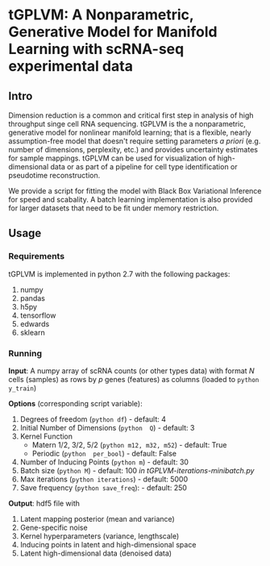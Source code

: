 # tGPLVM: A Nonparametric, Generative Model for Manifold Learning with scRNA-seq experimental data
## Intro

Dimension reduction is a common and critical first step in analysis of high throughput singe cell RNA sequencing. tGPLVM is the a nonparametric, generative model for nonlinear manifold learning; that is a flexible, nearly assumption-free model that doesn't require setting parameters *a priori* (e.g. number of dimensions, perplexity, etc.) and provides uncertainty estimates for sample mappings. tGPLVM can be used for visualization of high-dimensional data or as part of a pipeline for cell type identification or pseudotime reconstruction. 

We provide a script for fitting the model with Black Box Variational Inference for speed and scabality. A batch learning implementation is also provided for larger datasets that need to be fit under memory restriction.

## Usage

### Requirements

tGPLVM is implemented in python 2.7 with the following packages:
1. numpy
2. pandas
3. h5py
4. tensorflow
5. edwards
6. sklearn

### Running
**Input**: A numpy array of scRNA counts (or other types data) with format *N* cells (samples) as rows by *p* genes (features) as columns (loaded to ```python y_train```)

**Options** (corresponding script variable):
1. Degrees of freedom (```python df```) - default: 4
2. Initial Number of Dimensions (```python  Q```) - default: 3
3. Kernel Function
    + Matern 1/2, 3/2, 5/2 (```python m12, m32, m52```) - default: True
    + Periodic (```python  per_bool```) - default: False
4. Number of Inducing Points (```python m```) - default: 30
5. Batch size (```python M```) - default: 100 *in tGPLVM-iterations-minibatch.py*
6. Max iterations (```python iterations```) - default: 5000
7. Save frequency (```python save_freq```): - default: 250

**Output**: hdf5 file with
1. Latent mapping posterior (mean and variance)
2. Gene-specific noise
3. Kernel hyperparameters (variance, lengthscale)
4. Inducing points in latent and high-dimensional space
5. Latent high-dimensional data (denoised data)


